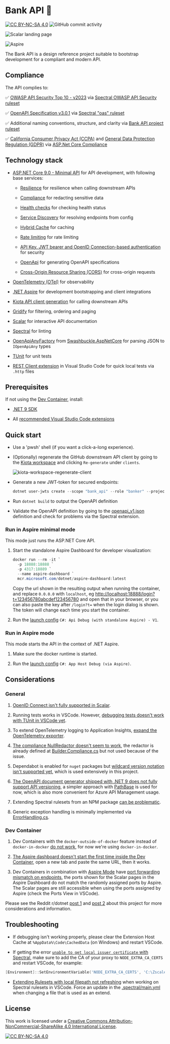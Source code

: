 # Bank API 🏦

[![CC BY-NC-SA 4.0][cc-by-nc-sa-shield]][cc-by-nc-sa]
![GitHub commit activity](https://img.shields.io/github/commit-activity/m/erwinkramer/bank-api)

![Scalar landing page](.images/scalar-landingpage.png)

![Aspire](.images/aspire.png)

The Bank API is a design reference project suitable to bootstrap development for a compliant and modern API.

## Compliance

The API complies to:

✅ [OWASP API Security Top 10 - v2023](https://owasp.org/API-Security/editions/2023/en/0x11-t10/) via [Spectral OWASP API Security ruleset](https://github.com/stoplightio/spectral-owasp-ruleset?tab=readme-ov-file#spectral-owasp-api-security)

✅ [OpenAPI Specification v3.0.1](https://spec.openapis.org/oas/v3.0.1.html) via [Spectral "oas" ruleset](https://docs.stoplight.io/docs/spectral/4dec24461f3af-open-api-rules)

✅ Additional naming conventions, structure, and clarity via [Bank API  project ruleset](.spectral/ruleset.bank.yml)

✅ [California Consumer Privacy Act (CCPA)](https://oag.ca.gov/privacy/ccpa) and [General Data Protection Regulation (GDPR)](https://europa.eu/youreurope/business/dealing-with-customers/data-protection/data-protection-gdpr/index_en.htm#:~:text=The%20GDPR%20sets%20out%20detailed,people%20living%20in%20the%20EU.) via [ASP.Net Core Compliance](https://andrewlock.net/redacting-sensitive-data-with-microsoft-extensions-compliance/)

## Technology stack

- [ASP.NET Core 9.0 - Minimal API](https://learn.microsoft.com/en-us/aspnet/core/fundamentals/minimal-apis/overview?view=aspnetcore-9.0) for API development, with following base services:

  - [Resilience](https://learn.microsoft.com/en-us/dotnet/core/resilience/http-resilience?tabs=package-reference) for resilience when calling downstream APIs

  - [Compliance](https://andrewlock.net/redacting-sensitive-data-with-microsoft-extensions-compliance/) for redacting sensitive data

  - [Health checks](https://learn.microsoft.com/en-us/aspnet/core/host-and-deploy/health-checks?view=aspnetcore-9.0) for checking health status

  - [Service Discovery](https://learn.microsoft.com/en-us/dotnet/core/extensions/service-discovery?tabs=package-reference) for resolving endpoints from config

  - [Hybrid Cache](https://learn.microsoft.com/en-us/aspnet/core/performance/caching/hybrid?view=aspnetcore-9.0) for caching

  - [Rate limiting](https://learn.microsoft.com/en-us/aspnet/core/performance/rate-limit?view=aspnetcore-9.0) for rate limiting

  - [API Key, JWT bearer and OpenID Connection-based authentication](https://learn.microsoft.com/en-us/aspnet/core/fundamentals/minimal-apis/security?view=aspnetcore-9.0#configuring-authentication-strategy) for security

  - [OpenApi](https://learn.microsoft.com/en-us/aspnet/core/fundamentals/openapi/aspnetcore-openapi?view=aspnetcore-9.0&tabs=visual-studio) for generating OpenAPI specifications

  - [Cross-Origin Resource Sharing (CORS)](https://learn.microsoft.com/en-us/aspnet/core/security/cors?view=aspnetcore-9.0) for cross-origin requests

- [OpenTelemetry (OTel)](https://learn.microsoft.com/en-us/dotnet/core/diagnostics/observability-with-otel) for observability

- [.NET Aspire](https://learn.microsoft.com/en-us/dotnet/aspire/get-started/aspire-overview) for development bootstrapping and client integrations

- [Kiota API client generation](https://learn.microsoft.com/en-us/openapi/kiota/using#client-generation) for calling downstream APIs

- [Gridify](https://alirezanet.github.io/Gridify) for filtering, ordering and paging

- [Scalar](https://learn.microsoft.com/en-us/aspnet/core/fundamentals/openapi/using-openapi-documents?view=aspnetcore-9.0#use-scalar-for-interactive-api-documentation) for interactive API documentation

- [Spectral](https://learn.microsoft.com/en-us/aspnet/core/fundamentals/openapi/using-openapi-documents?view=aspnetcore-9.0#lint-generated-openapi-documents-with-spectral) for linting

- [OpenApiAnyFactory](./BankApi.Core/Defaults/Helper.OpenApiAnyFactory.cs) from [Swashbuckle.AspNetCore](https://github.com/domaindrivendev/Swashbuckle.AspNetCore) for parsing JSON to `IOpenApiAny` types

- [TUnit](https://thomhurst.github.io/TUnit/docs/intro) for unit tests

- [REST Client extension](https://marketplace.visualstudio.com/items?itemName=humao.rest-client) in Visual Studio Code for quick local tests via `.http` files

## Prerequisites

If not using the [Dev Container](.devcontainer/devcontainer.json), install:

- [.NET 9 SDK](https://dotnet.microsoft.com/en-us/download/dotnet/9.0)

- All [recommended Visual Studio Code extensions](.vscode/extensions.json)

## Quick start

- Use a 'pwsh' shell (if you want a click-a-long experience).

- (Optionally) regenerate the GitHub downstream API client by going to the [Kiota workspace](.kiota/workspace.json) and clicking `Re-generate` under `clients`.

  ![kiota-workspace-regenerate-client](.images/kiota-workspace-regenerate-client.png)

- Generate a new JWT-token for secured endpoints:

    ```powershell
    dotnet user-jwts create --scope "bank_api" --role "banker" --project BankApi.Service.V1
    ```

- Run `dotnet build` to output the OpenAPI definition

- Validate the OpenAPI definition by going to the [openapi_v1.json](/Specs.Generated/openapi_v1.json) definition and check for problems via the Spectral extension.

### Run in Aspire minimal mode

This mode just runs the ASP.NET Core API.

1. Start the standalone Aspire Dashboard for developer visualization:

    ```powershell
    docker run --rm -it `
      -p 18888:18888 `
      -p 4317:18889 `
      --name aspire-dashboard `
      mcr.microsoft.com/dotnet/aspire-dashboard:latest
    ```

    Copy the url shown in the resulting output when running the container, and replace `0.0.0.0` with `localhost`, eg <http://localhost:18888/login?t=123456780abcdef123456780> and open that in your browser, or you can also paste the key after `/login?t=` when the login dialog is shown.
    The token will change each time you start the container.

1. Run the [launch config](.vscode/launch.json) `C#: Api Debug (with standalone Aspire) - V1`.

### Run in Aspire mode

This mode starts the API in the context of .NET Aspire.

1. Make sure the docker runtime is started.

1. Run the [launch config](.vscode/launch.json) `C#: App Host Debug (via Aspire)`.

## Considerations

### General

1. [OpenID Connect isn't fully supported in Scalar](https://github.com/scalar/scalar/issues/3656).

1. Running tests works in VSCode. However, [debugging tests doesn't work with TUnit in VSCode yet](https://github.com/microsoft/vscode-dotnettools/issues/1616#issue-2669360822).

1. To extend OpenTelemetry logging to Application Insights, [expand the OpenTelemetry exporter](https://learn.microsoft.com/en-us/dotnet/core/diagnostics/observability-applicationinsights).

1. [The compliance NullRedactor doesn't seem to work](https://github.com/dotnet/extensions/issues/5691), the redactor is already defined at [Builder.Compliance.cs](/BankApi.Core/Defaults/Builder.Compliance.cs) but not used because of the issue.

1. Dependabot is enabled for `nuget` packages but [wildcard version notation isn't supported yet](https://github.com/dependabot/dependabot-core/issues/9442#issuecomment-2433046972), which is used extensively in this project.

1. [The OpenAPI document generator shipped with .NET 9 does not fully support API versioning](https://github.com/scalar/scalar/issues/3898#issuecomment-2479087233), a simpler approach with [PathBase](https://andrewlock.net/understanding-pathbase-in-aspnetcore/) is used for now, which is also more convenient for Azure API Management usage.

1. Extending Spectral rulesets from an NPM package [can be problematic](https://github.com/stoplightio/vscode-spectral/issues/214#issuecomment-2543132932).

1. Generic exception handling is minimally implemented via [ErrorHandling.cs](./BankApi.Core/Defaults/Builder.ErrorHandling.cs).

### Dev Container

1. Dev Containers with the `docker-outside-of-docker` feature instead of `docker-in-docker` [do not work](https://github.com/dotnet/aspire/issues/6830), for now we're using `docker-in-docker`.

1. [The Aspire dashboard doesn't start the first time inside the Dev Container](https://github.com/dotnet/aspire/issues/6829), open a new tab and paste the same URL, then it works.

1. Dev Containers in combination with [Aspire Mode](#run-in-aspire-mode) have [port forwarding mismatch on endpoints](https://github.com/dotnet/aspire/issues/6884), the ports shown for the Scalar pages in the Aspire Dashboard do not match the randomly assigned ports by Aspire. The Scalar pages are still accessible when using the ports assigned by Aspire (check the Ports View in VSCode).

Please see the Reddit r/dotnet [post 1](https://www.reddit.com/r/dotnet/comments/1gyql5a/bank_api_modern_api_reference_project/?utm_source=share&utm_medium=web3x&utm_name=web3xcss&utm_term=1&utm_content=share_button) and [post 2](https://www.reddit.com/r/dotnet/comments/1hji970/bank_api_modern_api_reference_now_complies_to/?utm_source=share&utm_medium=web3x&utm_name=web3xcss&utm_term=1&utm_content=share_button) about this project for more considerations and information.

## Troubleshooting

- If debugging isn't working properly, please clear the Extension Host Cache at `%AppData%\Code\CachedData` (on Windows) and restart VSCode.

- If getting the error [`unable to get local issuer certificate` with Spectral](https://github.com/stoplightio/vscode-spectral/issues/131#issuecomment-2543187287), make sure to add the CA of your proxy to `NODE_EXTRA_CA_CERTS` and restart VSCode, for example:

```powershell
[Environment]::SetEnvironmentVariable('NODE_EXTRA_CA_CERTS', 'C:\ZscalerRootCA.crt', 'User')
```

- [Extending Rulesets with local filepath not refreshing](https://github.com/stoplightio/vscode-spectral/issues/266) when working on Spectral rulesets in VSCode. Force an update in the [.spectral/main.yml](.spectral/main.yml) when changing a file that is used as an extend.

## License

This work is licensed under a
[Creative Commons Attribution-NonCommercial-ShareAlike 4.0 International License][cc-by-nc-sa].

[![CC BY-NC-SA 4.0][cc-by-nc-sa-image]][cc-by-nc-sa]

[cc-by-nc-sa]: http://creativecommons.org/licenses/by-nc-sa/4.0/
[cc-by-nc-sa-image]: https://licensebuttons.net/l/by-nc-sa/4.0/88x31.png
[cc-by-nc-sa-shield]: https://img.shields.io/badge/License-CC%20BY--NC--SA%204.0-lightgrey.svg
